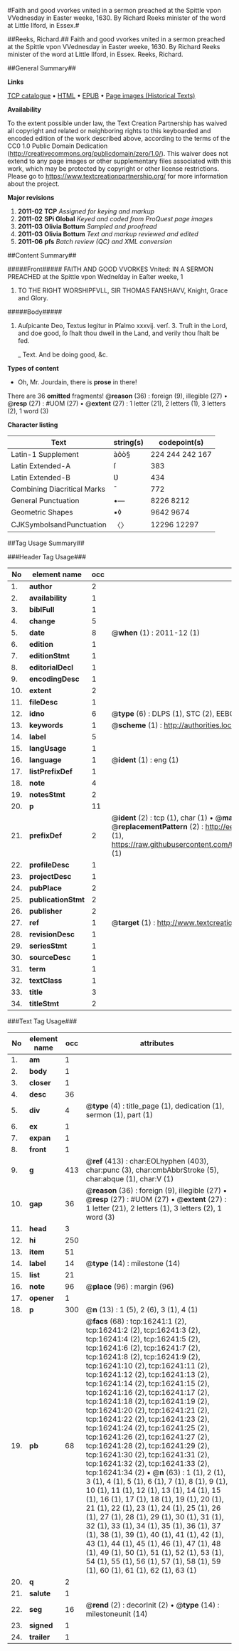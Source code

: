#Faith and good vvorkes vnited in a sermon preached at the Spittle vpon VVednesday in Easter weeke, 1630. By Richard Reeks minister of the word at Little Ilford, in Essex.#

##Reeks, Richard.##
Faith and good vvorkes vnited in a sermon preached at the Spittle vpon VVednesday in Easter weeke, 1630. By Richard Reeks minister of the word at Little Ilford, in Essex.
Reeks, Richard.

##General Summary##

**Links**

[TCP catalogue](http://www.ota.ox.ac.uk/tcp/)  • 
[HTML](http://tei.it.ox.ac.uk/tcp/Texts-HTML/free/A10/A10556.html)  • 
[EPUB](http://tei.it.ox.ac.uk/tcp/Texts-EPUB/free/A10/A10556.epub) • 
[Page images (Historical Texts)](https://historicaltexts.jisc.ac.uk/eebo-99850990e)

**Availability**

To the extent possible under law, the Text Creation Partnership has waived all copyright and related or neighboring rights to this keyboarded and encoded edition of the work described above, according to the terms of the CC0 1.0 Public Domain Dedication (http://creativecommons.org/publicdomain/zero/1.0/). This waiver does not extend to any page images or other supplementary files associated with this work, which may be protected by copyright or other license restrictions. Please go to https://www.textcreationpartnership.org/ for more information about the project.

**Major revisions**

1. __2011-02__ __TCP__ *Assigned for keying and markup*
1. __2011-02__ __SPi Global__ *Keyed and coded from ProQuest page images*
1. __2011-03__ __Olivia Bottum__ *Sampled and proofread*
1. __2011-03__ __Olivia Bottum__ *Text and markup reviewed and edited*
1. __2011-06__ __pfs__ *Batch review (QC) and XML conversion*

##Content Summary##

#####Front#####
FAITH AND GOOD VVORKES Vnited: IN A SERMON PREACHED at the Spittle vpon Wedneſday in Eaſter weeke, 1
1. TO THE RIGHT WORSHIPFVLL, SIR THOMAS FANSHAVV, Knight, Grace and Glory.

#####Body#####

1. Auſpicante Deo, Textus legitur in Pſalmo xxxvij. verſ. 3. Truſt in the Lord, and doe good, ſo ſhalt thou dwell in the Land, and verily thou ſhalt be fed.

    _ Text. And be doing good, &c.

**Types of content**

  * Oh, Mr. Jourdain, there is **prose** in there!

There are 36 **omitted** fragments! 
 @__reason__ (36) : foreign (9), illegible (27)  •  @__resp__ (27) : #UOM (27)  •  @__extent__ (27) : 1 letter (21), 2 letters (1), 3 letters (2), 1 word (3)

**Character listing**


|Text|string(s)|codepoint(s)|
|---|---|---|
|Latin-1 Supplement|àôò§|224 244 242 167|
|Latin Extended-A|ſ|383|
|Latin Extended-B|Ʋ|434|
|Combining             Diacritical Marks|̄|772|
|General Punctuation|•—|8226 8212|
|Geometric Shapes|▪◊|9642 9674|
|CJKSymbolsandPunctuation|〈〉|12296 12297|

##Tag Usage Summary##

###Header Tag Usage###

|No|element name|occ|attributes|
|---|---|---|---|
|1.|__author__|2||
|2.|__availability__|1||
|3.|__biblFull__|1||
|4.|__change__|5||
|5.|__date__|8| @__when__ (1) : 2011-12 (1)|
|6.|__edition__|1||
|7.|__editionStmt__|1||
|8.|__editorialDecl__|1||
|9.|__encodingDesc__|1||
|10.|__extent__|2||
|11.|__fileDesc__|1||
|12.|__idno__|6| @__type__ (6) : DLPS (1), STC (2), EEBO-CITATION (1), PROQUEST (1), VID (1)|
|13.|__keywords__|1| @__scheme__ (1) : http://authorities.loc.gov/ (1)|
|14.|__label__|5||
|15.|__langUsage__|1||
|16.|__language__|1| @__ident__ (1) : eng (1)|
|17.|__listPrefixDef__|1||
|18.|__note__|4||
|19.|__notesStmt__|2||
|20.|__p__|11||
|21.|__prefixDef__|2| @__ident__ (2) : tcp (1), char (1)  •  @__matchPattern__ (2) : ([0-9\-]+):([0-9IVX]+) (1), (.+) (1)  •  @__replacementPattern__ (2) : http://eebo.chadwyck.com/downloadtiff?vid=$1&page=$2 (1), https://raw.githubusercontent.com/textcreationpartnership/Texts/master/tcpchars.xml#$1 (1)|
|22.|__profileDesc__|1||
|23.|__projectDesc__|1||
|24.|__pubPlace__|2||
|25.|__publicationStmt__|2||
|26.|__publisher__|2||
|27.|__ref__|1| @__target__ (1) : http://www.textcreationpartnership.org/docs/. (1)|
|28.|__revisionDesc__|1||
|29.|__seriesStmt__|1||
|30.|__sourceDesc__|1||
|31.|__term__|1||
|32.|__textClass__|1||
|33.|__title__|3||
|34.|__titleStmt__|2||


###Text Tag Usage###

|No|element name|occ|attributes|
|---|---|---|---|
|1.|__am__|1||
|2.|__body__|1||
|3.|__closer__|1||
|4.|__desc__|36||
|5.|__div__|4| @__type__ (4) : title_page (1), dedication (1), sermon (1), part (1)|
|6.|__ex__|1||
|7.|__expan__|1||
|8.|__front__|1||
|9.|__g__|413| @__ref__ (413) : char:EOLhyphen (403), char:punc (3), char:cmbAbbrStroke (5), char:abque (1), char:V (1)|
|10.|__gap__|36| @__reason__ (36) : foreign (9), illegible (27)  •  @__resp__ (27) : #UOM (27)  •  @__extent__ (27) : 1 letter (21), 2 letters (1), 3 letters (2), 1 word (3)|
|11.|__head__|3||
|12.|__hi__|250||
|13.|__item__|51||
|14.|__label__|14| @__type__ (14) : milestone (14)|
|15.|__list__|21||
|16.|__note__|96| @__place__ (96) : margin (96)|
|17.|__opener__|1||
|18.|__p__|300| @__n__ (13) : 1 (5), 2 (6), 3 (1), 4 (1)|
|19.|__pb__|68| @__facs__ (68) : tcp:16241:1 (2), tcp:16241:2 (2), tcp:16241:3 (2), tcp:16241:4 (2), tcp:16241:5 (2), tcp:16241:6 (2), tcp:16241:7 (2), tcp:16241:8 (2), tcp:16241:9 (2), tcp:16241:10 (2), tcp:16241:11 (2), tcp:16241:12 (2), tcp:16241:13 (2), tcp:16241:14 (2), tcp:16241:15 (2), tcp:16241:16 (2), tcp:16241:17 (2), tcp:16241:18 (2), tcp:16241:19 (2), tcp:16241:20 (2), tcp:16241:21 (2), tcp:16241:22 (2), tcp:16241:23 (2), tcp:16241:24 (2), tcp:16241:25 (2), tcp:16241:26 (2), tcp:16241:27 (2), tcp:16241:28 (2), tcp:16241:29 (2), tcp:16241:30 (2), tcp:16241:31 (2), tcp:16241:32 (2), tcp:16241:33 (2), tcp:16241:34 (2)  •  @__n__ (63) : 1 (1), 2 (1), 3 (1), 4 (1), 5 (1), 6 (1), 7 (1), 8 (1), 9 (1), 10 (1), 11 (1), 12 (1), 13 (1), 14 (1), 15 (1), 16 (1), 17 (1), 18 (1), 19 (1), 20 (1), 21 (1), 22 (1), 23 (1), 24 (1), 25 (1), 26 (1), 27 (1), 28 (1), 29 (1), 30 (1), 31 (1), 32 (1), 33 (1), 34 (1), 35 (1), 36 (1), 37 (1), 38 (1), 39 (1), 40 (1), 41 (1), 42 (1), 43 (1), 44 (1), 45 (1), 46 (1), 47 (1), 48 (1), 49 (1), 50 (1), 51 (1), 52 (1), 53 (1), 54 (1), 55 (1), 56 (1), 57 (1), 58 (1), 59 (1), 60 (1), 61 (1), 62 (1), 63 (1)|
|20.|__q__|2||
|21.|__salute__|1||
|22.|__seg__|16| @__rend__ (2) : decorInit (2)  •  @__type__ (14) : milestoneunit (14)|
|23.|__signed__|1||
|24.|__trailer__|1||
